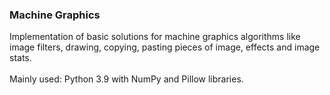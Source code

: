 ### Machine Graphics
Implementation of basic solutions for machine graphics algorithms like image filters, drawing, copying, pasting pieces of image, effects and image stats.<br><br>
Mainly used: Python 3.9 with NumPy and Pillow libraries.
